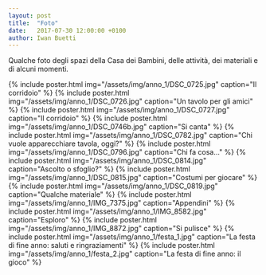 ```yaml
---
layout: post
title:  "Foto"
date:   2017-07-30 12:00:00 +0100
author: Iwan Buetti
---
```


Qualche foto degli spazi della Casa dei Bambini, delle attività, dei materiali e di alcuni momenti.


{% include poster.html img="/assets/img/anno_1/DSC_0725.jpg" caption="Il corridoio" %}
{% include poster.html img="/assets/img/anno_1/DSC_0726.jpg" caption="Un tavolo per gli amici" %}
{% include poster.html img="/assets/img/anno_1/DSC_0727.jpg" caption="Il corridoio" %}
{% include poster.html img="/assets/img/anno_1/DSC_0746b.jpg" caption="Si canta" %}
{% include poster.html img="/assets/img/anno_1/DSC_0782.jpg" caption="Chi vuole apparecchiare tavola, oggi?" %}
{% include poster.html img="/assets/img/anno_1/DSC_0796.jpg" caption="Chi fa cosa..." %}
{% include poster.html img="/assets/img/anno_1/DSC_0814.jpg" caption="Ascolto o sfoglio?" %}
{% include poster.html img="/assets/img/anno_1/DSC_0815.jpg" caption="Costumi per giocare" %}
{% include poster.html img="/assets/img/anno_1/DSC_0819.jpg" caption="Qualche materiale" %}
{% include poster.html img="/assets/img/anno_1/IMG_7375.jpg" caption="Appendini" %}
{% include poster.html img="/assets/img/anno_1/IMG_8582.jpg" caption="Esploro" %}
{% include poster.html img="/assets/img/anno_1/IMG_8872.jpg" caption="Si pulisce" %}
{% include poster.html img="/assets/img/anno_1/festa_1.jpg" caption="La festa di fine anno: saluti e ringraziamenti" %}
{% include poster.html img="/assets/img/anno_1/festa_2.jpg" caption="La festa di fine anno: il gioco" %}
